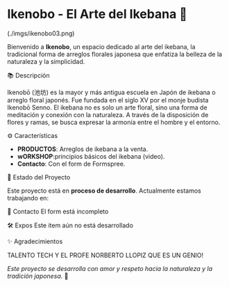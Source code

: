 # Ikenobo - El Arte del Ikebana 🌸

(./imgs/ikenobo03.png) 

Bienvenido a **Ikenobo**, un espacio dedicado al arte del ikebana, la tradicional forma de arreglos florales japonesa que enfatiza la belleza de la naturaleza y la simplicidad.

📚 Descripción

Ikenobō (池坊) es la mayor y más antigua escuela en Japón de ikebana o arreglo floral japonés. Fue fundada en el siglo XV por el monje budista Ikenobō Senno. El ikebana no es solo un arte floral, sino una forma de meditación y conexión con la naturaleza. A través de la disposición de flores y ramas, se busca expresar la armonía entre el hombre y el entorno.

⚙️ Características

- **PRODUCTOS**: Arreglos de ikebana a la venta.
- **wORKSHOP**:principios básicos del ikebana (video).
- **Contacto**: Con el form de Formspree.

🚧 Estado del Proyecto

Este proyecto está en **proceso de desarrollo**. Actualmente estamos trabajando en:


📧 Contacto
El form está incompleto


🛠️ Expos
Este item aún no está desarrollado


✨ Agradecimientos

TALENTO TECH Y EL PROFE NORBERTO LLOPIZ QUE ES UN GENIO!

*Este proyecto se desarrolla con amor y respeto hacia la naturaleza y la tradición japonesa.* 🍃
